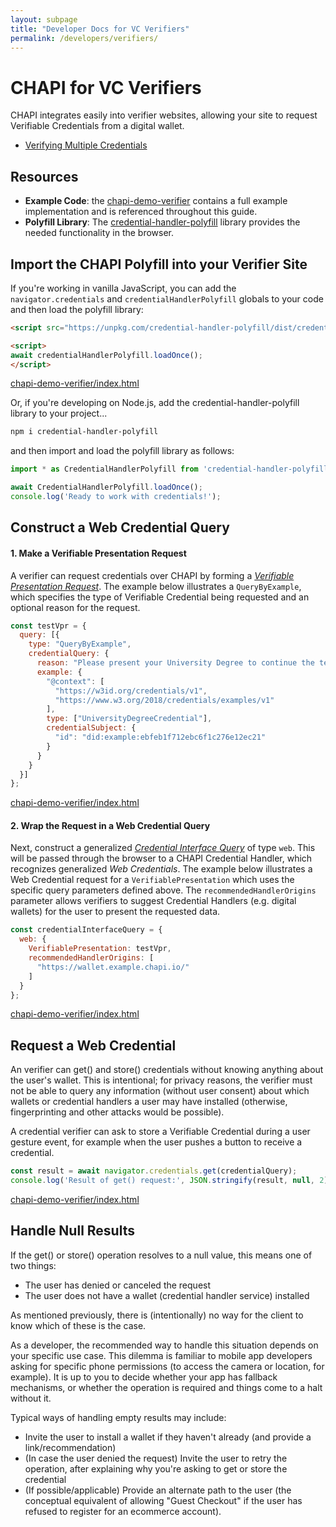 ```yaml
---
layout: subpage
title: "Developer Docs for VC Verifiers"
permalink: /developers/verifiers/
---
```

# CHAPI for VC Verifiers
CHAPI integrates easily into verifier websites, allowing your site to request Verifiable Credentials from a digital wallet.

* [Verifying Multiple Credentials](multicredentials)

## Resources
- **Example Code**: the [chapi-demo-verifier](https://github.com/credential-handler/chapi-demo-verifier) contains a full example implementation and is referenced throughout this guide. 
- **Polyfill Library**: The [credential-handler-polyfill](https://github.com/credential-handler/credential-handler-polyfill) library provides the needed functionality in the browser.

## Import the CHAPI Polyfill into your Verifier Site
If you're working in vanilla JavaScript, you can add the `navigator.credentials` and `credentialHandlerPolyfill` globals to your code and then load the polyfill library:

```html
<script src="https://unpkg.com/credential-handler-polyfill/dist/credential-handler-polyfill.min.js"></script>

<script>
await credentialHandlerPolyfill.loadOnce();
</script>
```
<p class="code-annotation">
  <a href="https://github.com/credential-handler/chapi-demo-verifier/blob/master/index.html"
  target="_blank" rel="noopener noreferrer"> chapi-demo-verifier/index.html </a>
</p>

Or, if you're developing on Node.js, add the credential-handler-polyfill library to your project...

```sh
npm i credential-handler-polyfill
```

and then import and load the polyfill library as follows:

```javascript
import * as CredentialHandlerPolyfill from 'credential-handler-polyfill';

await CredentialHandlerPolyfill.loadOnce();
console.log('Ready to work with credentials!');
```
## Construct a Web Credential Query
#### 1. Make a Verifiable Presentation Request
A verifier can request credentials over CHAPI by forming a *[Verifiable Presentation Request](https://w3c-ccg.github.io/vp-request-spec/)*.  The example below illustrates a `QueryByExample`, which specifies the type of Verifiable Credential being requested and an optional reason for the request.

```javascript
const testVpr = {
  query: [{
    type: "QueryByExample",
    credentialQuery: {
      reason: "Please present your University Degree to continue the teacher application process.",
      example: {
        "@context": [
          "https://w3id.org/credentials/v1",
          "https://www.w3.org/2018/credentials/examples/v1"
        ],
        type: ["UniversityDegreeCredential"],
        credentialSubject: {
          "id": "did:example:ebfeb1f712ebc6f1c276e12ec21"
        }
      }
    }
  }]
};
```
<p class="code-annotation">
  <a href="https://github.com/credential-handler/chapi-demo-verifier/blob/master/index.html"
  target="_blank" rel="noopener noreferrer"> chapi-demo-verifier/index.html </a>
</p>

#### 2. Wrap the Request in a Web Credential Query
Next, construct a generalized *[Credential Interface Query](https://www.w3.org/TR/credential-management-1/)* of type `web`.  This will be passed through the browser to a CHAPI Credential Handler, which recognizes generalized *Web Credentials*. The example below illustrates a Web Credential request for a `VerifiablePresentation` which uses the specific query parameters defined above.  The `recommendedHandlerOrigins` parameter allows verifiers to suggest Credential Handlers (e.g. digital wallets) for the user to present the requested data. 

```javascript
const credentialInterfaceQuery = {
  web: {
    VerifiablePresentation: testVpr,
    recommendedHandlerOrigins: [
      "https://wallet.example.chapi.io/"
    ]
  }
};
```
<p class="code-annotation">
  <a href="https://github.com/credential-handler/chapi-demo-verifier/blob/master/index.html"
  target="_blank" rel="noopener noreferrer"> chapi-demo-verifier/index.html </a>
</p>

## Request a Web Credential
An verifier can get() and store() credentials without knowing anything about the user's wallet. This is intentional; for privacy reasons, the verifier must not be able to query any information (without user consent) about which wallets or credential handlers a user may have installed (otherwise, fingerprinting and other attacks would be possible).

A credential verifier can ask to store a Verifiable Credential during a user gesture event, for example when the user pushes a button to receive a credential.
```javascript
const result = await navigator.credentials.get(credentialQuery);
console.log('Result of get() request:', JSON.stringify(result, null, 2));
```
<p class="code-annotation">
  <a href="https://github.com/credential-handler/chapi-demo-verifier/blob/master/index.html"
  target="_blank" rel="noopener noreferrer"> chapi-demo-verifier/index.html </a>
</p>


## Handle Null Results
If the get() or store() operation resolves to a null value, this means one of two things:

- The user has denied or canceled the request
- The user does not have a wallet (credential handler service) installed

As mentioned previously, there is (intentionally) no way for the client to know which of these is the case.

As a developer, the recommended way to handle this situation depends on your specific use case. This dilemma is familiar to mobile app developers asking for specific phone permissions (to access the camera or location, for example). It is up to you to decide whether your app has fallback mechanisms, or whether the operation is required and things come to a halt without it.

Typical ways of handling empty results may include:

- Invite the user to install a wallet if they haven't already (and provide a link/recommendation)
- (In case the user denied the request) Invite the user to retry the operation, after explaining why you're asking to get or store the credential
- (If possible/applicable) Provide an alternate path to the user (the conceptual equivalent of allowing "Guest Checkout" if the user has refused to register for an ecommerce account).
